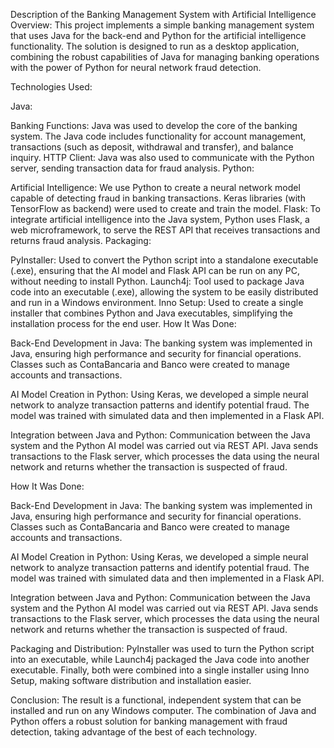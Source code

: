 Description of the Banking Management System with Artificial Intelligence
Overview:
This project implements a simple banking management system that uses Java for the back-end and Python for the artificial intelligence functionality. The solution is designed to run as a desktop application, combining the robust capabilities of Java for managing banking operations with the power of Python for neural network fraud detection.

Technologies Used:

Java:

Banking Functions: Java was used to develop the core of the banking system. The Java code includes functionality for account management, transactions (such as deposit, withdrawal and transfer), and balance inquiry.
HTTP Client: Java was also used to communicate with the Python server, sending transaction data for fraud analysis.
Python:

Artificial Intelligence: We use Python to create a neural network model capable of detecting fraud in banking transactions. Keras libraries (with TensorFlow as backend) were used to create and train the model.
Flask: To integrate artificial intelligence into the Java system, Python uses Flask, a web microframework, to serve the REST API that receives transactions and returns fraud analysis.
Packaging:

PyInstaller: Used to convert the Python script into a standalone executable (.exe), ensuring that the AI ​​model and Flask API can be run on any PC, without needing to install Python.
Launch4j: Tool used to package Java code into an executable (.exe), allowing the system to be easily distributed and run in a Windows environment.
Inno Setup: Used to create a single installer that combines Python and Java executables, simplifying the installation process for the end user.
How It Was Done:

Back-End Development in Java:
The banking system was implemented in Java, ensuring high performance and security for financial operations. Classes such as ContaBancaria and Banco were created to manage accounts and transactions.

AI Model Creation in Python:
Using Keras, we developed a simple neural network to analyze transaction patterns and identify potential fraud. The model was trained with simulated data and then implemented in a Flask API.

Integration between Java and Python:
Communication between the Java system and the Python AI model was carried out via REST API. Java sends transactions to the Flask server, which processes the data using the neural network and returns whether the transaction is suspected of fraud.

How It Was Done:

Back-End Development in Java:
The banking system was implemented in Java, ensuring high performance and security for financial operations. Classes such as ContaBancaria and Banco were created to manage accounts and transactions.

AI Model Creation in Python:
Using Keras, we developed a simple neural network to analyze transaction patterns and identify potential fraud. The model was trained with simulated data and then implemented in a Flask API.

Integration between Java and Python:
Communication between the Java system and the Python AI model was carried out via REST API. Java sends transactions to the Flask server, which processes the data using the neural network and returns whether the transaction is suspected of fraud.

Packaging and Distribution:
PyInstaller was used to turn the Python script into an executable, while Launch4j packaged the Java code into another executable. Finally, both were combined into a single installer using Inno Setup, making software distribution and installation easier.

Conclusion:
The result is a functional, independent system that can be installed and run on any Windows computer. The combination of Java and Python offers a robust solution for banking management with fraud detection, taking advantage of the best of each technology.
